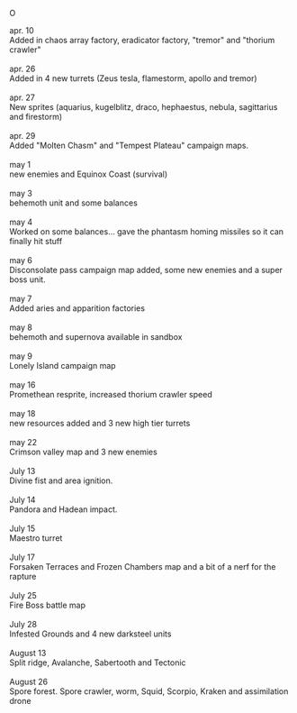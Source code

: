 O

apr. 10
<br>
Added in chaos array factory, eradicator factory, "tremor" and "thorium crawler"
<br><br>
apr. 26
<br>
Added in 4 new turrets (Zeus tesla, flamestorm, apollo and tremor)
<br><br>
apr. 27
<br>
New sprites (aquarius, kugelblitz, draco, hephaestus, nebula, sagittarius and firestorm)
<br><br>
apr. 29
<br>
Added "Molten Chasm" and "Tempest Plateau" campaign maps.
<br><br>
may 1
<br>
new enemies and Equinox Coast (survival)
<br><br>
may 3
<br>
behemoth unit and some balances
<br><br>
may 4 
<br>
Worked on some balances... gave the phantasm homing missiles so it can finally hit stuff
<br><br>
may 6
<br>
Disconsolate pass campaign map added, some new enemies and a super boss unit.
<br><br>
may 7
<br>
Added aries and apparition factories
<br><br>
may 8
<br>
behemoth and supernova available in sandbox
<br><br>
may 9
<br>
Lonely Island campaign map
<br><br>
may 16
<br>
Promethean resprite, increased thorium crawler speed
<br><br>
may 18
<br>
new resources added and 3 new high tier turrets
<br><br>
may 22
<br>
Crimson valley map and 3 new enemies
<br><br>
July 13
<br>
Divine fist and area ignition.
<br><br>
July 14
<br>
Pandora and Hadean impact.
<br><br>
July 15
<br>
Maestro turret
<br><br>
July 17
<br>
Forsaken Terraces and Frozen Chambers map and a bit of a nerf for the rapture
<br><br>
July 25
<br>
Fire Boss battle map
<br><br>
July 28
<br>
Infested Grounds and 4 new darksteel units
<br><br>
August 13
<br>
Split ridge, Avalanche, Sabertooth and Tectonic
<br><br>
August 26
<br>
Spore forest. Spore crawler, worm, Squid, Scorpio, Kraken and assimilation drone
